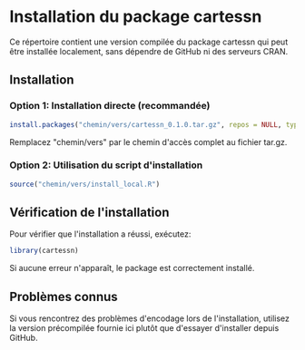 # Installation du package cartessn

Ce répertoire contient une version compilée du package cartessn qui peut être installée localement, sans dépendre de GitHub ni des serveurs CRAN.

## Installation

### Option 1: Installation directe (recommandée)

```r
install.packages("chemin/vers/cartessn_0.1.0.tar.gz", repos = NULL, type = "source")
```

Remplacez "chemin/vers" par le chemin d'accès complet au fichier tar.gz.

### Option 2: Utilisation du script d'installation

```r
source("chemin/vers/install_local.R")
```

## Vérification de l'installation

Pour vérifier que l'installation a réussi, exécutez:

```r
library(cartessn)
```

Si aucune erreur n'apparaît, le package est correctement installé.

## Problèmes connus

Si vous rencontrez des problèmes d'encodage lors de l'installation, utilisez la version précompilée fournie ici plutôt que d'essayer d'installer depuis GitHub.
